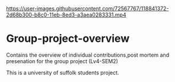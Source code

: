 
https://user-images.githubusercontent.com/72567767/118841372-2d68b300-b8c0-11eb-8ed3-a3aea0283331.mp4

# Group-project-overview
Contains the overview of individual contributions,post mortem and presenation for the group project (Lv4-SEM2)

This is a university of suffolk students project.
